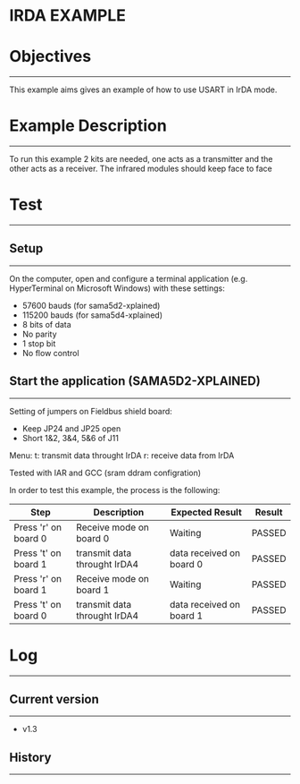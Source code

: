 IRDA EXAMPLE
============

# Objectives
------------
This example aims gives an example of how to use USART in IrDA mode.

# Example Description
---------------------
To run this example 2 kits are needed, one acts as a transmitter and the other
acts as a receiver. The infrared modules should keep face to face

# Test
------

## Setup
--------
On the computer, open and configure a terminal application
(e.g. HyperTerminal on Microsoft Windows) with these settings:
 - 57600 bauds (for sama5d2-xplained)
 - 115200 bauds (for sama5d4-xplained)
 - 8 bits of data
 - No parity
 - 1 stop bit
 - No flow control

## Start the application (SAMA5D2-XPLAINED)
--------
 Setting of jumpers on Fieldbus shield board:
   - Keep JP24 and JP25 open
   - Short 1&2, 3&4, 5&6 of J11

Menu:
t: transmit data throught IrDA
r: receive data from IrDA

Tested with IAR and GCC (sram ddram configration)

In order to test this example, the process is the following:

Step | Description | Expected Result | Result
-----|-------------|-----------------|-------
Press 'r' on board 0 | Receive mode on board 0 | Waiting| PASSED
Press 't' on board 1 | transmit data throught IrDA4 | data received on board 0 | PASSED
Press 'r' on board 1 | Receive mode on board 1 | Waiting | PASSED
Press 't' on board 0 | transmit data throught IrDA4 | data received on board 1 | PASSED

# Log
------

## Current version
--------
 - v1.3

## History
--------
